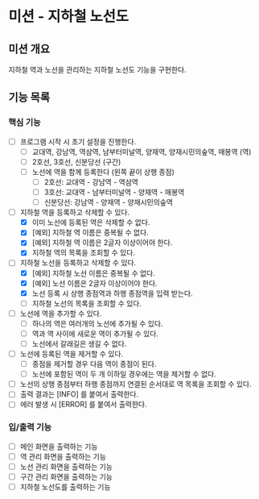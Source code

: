 # 미션 - 지하철 노선도

## 미션 개요

지하철 역과 노선을 관리하는 지하철 노선도 기능을 구현한다.

## 기능 목록

### 핵심 기능

- [ ] 프로그램 시작 시 초기 설정을 진행한다.
    - [ ] 교대역, 강남역, 역삼역, 남부터미널역, 양재역, 양재시민의숲역, 매봉역 (역)
    - [ ] 2호선, 3호선, 신분당선 (구간)
    - [ ] 노선에 역을 함께 등록한다 (왼쪽 끝이 상행 종점)
        - [ ] 2호선: 교대역 - 강남역 - 역삼역
        - [ ] 3호선: 교대역 - 남부터미널역 - 양재역 - 매봉역
        - [ ] 신분당선: 강남역 - 양재역 - 양재시민의숲역
- [ ] 지하철 역을 등록하고 삭제할 수 있다.
    - [x] 이미 노선에 등록된 역은 삭제할 수 없다.
    - [x] [예외] 지하철 역 이름은 중복될 수 없다.
    - [x] [예외] 지하철 역 이름은 2글자 이상이어야 한다.
    - [x] 지하철 역의 목록을 조회할 수 있다.
- [ ] 지하철 노선을 등록하고 삭제할 수 있다.
    - [x] [예외] 지하철 노선 이름은 중복될 수 없다.
    - [x] [예외] 노선 이름은 2글자 이상이어야 한다.
    - [x] 노선 등록 시 상행 종점역과 하행 종점역을 입력 받는다.
    - [ ] 지하철 노선의 목록을 조회할 수 있다.
- [ ] 노선에 역을 추가할 수 있다.
    - [ ] 하나의 역은 여러개의 노선에 추가될 수 있다.
    - [ ] 역과 역 사이에 새로운 역이 추가될 수 있다.
    - [ ] 노선에서 갈래길은 생길 수 없다.
- [ ] 노선에 등록된 역을 제거할 수 있다.
    - [ ] 종점을 제거할 경우 다음 역이 종점이 된다.
    - [ ] 노선에 포함된 역이 두 개 이하일 경우에는 역을 제거할 수 없다.
- [ ] 노선의 상행 종점부터 하행 종점까지 연결된 순서대로 역 목록을 조회할 수 있다.
- [ ] 출력 결과는 [INFO] 를 붙여서 출력한다.
- [ ] 에러 발생 시 [ERROR] 를 붙여서 출력한다.

### 입/출력 기능

- [ ] 메인 화면을 출력하는 기능
- [ ] 역 관리 화면을 출력하는 기능
- [ ] 노선 관리 화면을 출력하는 기능
- [ ] 구간 관리 화면을 출력하는 기능
- [ ] 지하철 노선도를 출력하는 기능
